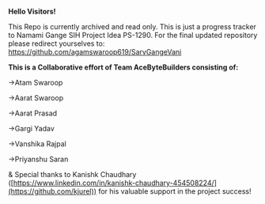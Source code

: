 **Hello Visitors!**

This Repo is currently archived and read only. This is just a progress tracker to Namami Gange SIH Project Idea PS-1290.
For the final updated repository please redirect yourselves to: https://github.com/agamswaroop619/SarvGangeVani

**This is a Collaborative effort of Team AceByteBuilders consisting of:**

->Atam Swaroop

->Aarat Swaroop

->Aarat Prasad

->Gargi Yadav

->Vanshika Rajpal

->Priyanshu Saran

& Special thanks to Kanishk Chaudhary ([https://www.linkedin.com/in/kanishk-chaudhary-454508224/](https://github.com/kjurel)) for his valuable support in the project success! 
